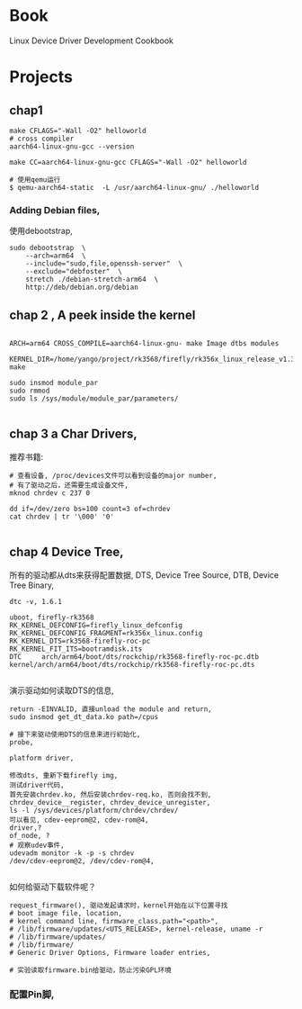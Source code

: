 # Book
Linux Device Driver Development Cookbook

# Projects
## chap1

```shell
make CFLAGS="-Wall -O2" helloworld
# cross compiler
aarch64-linux-gnu-gcc --version

make CC=aarch64-linux-gnu-gcc CFLAGS="-Wall -O2" helloworld

# 使用qemu运行 
$ qemu-aarch64-static  -L /usr/aarch64-linux-gnu/ ./helloworld

```

### Adding Debian files,
使用debootstrap,

```
sudo debootstrap  \
    --arch=arm64  \
    --include="sudo,file,openssh-server"  \
    --exclude="debfoster"  \
    stretch ./debian-stretch-arm64  \
    http://deb/debian.org/debian

```

## chap 2 , A peek inside the kernel

```

ARCH=arm64 CROSS_COMPILE=aarch64-linux-gnu- make Image dtbs modules

KERNEL_DIR=/home/yango/project/rk3568/firefly/rk356x_linux_release_v1.3.0b/rk356x_linux_release/kernel  make

sudo insmod module_par  
sudo rmmod
sudo ls /sys/module/module_par/parameters/
 
```

## chap 3 a Char Drivers,
推荐书籍: <gnulinux-rapid-embedded-programming>

```shell
# 查看设备, /proc/devices文件可以看到设备的major number, 
# 有了驱动之后，还需要生成设备文件,
mknod chrdev c 237 0

dd if=/dev/zero bs=100 count=3 of=chrdev
cat chrdev | tr '\000' '0'


```

## chap 4 Device Tree,
所有的驱动都从dts来获得配置数据, DTS, Device Tree Source, DTB, Device Tree Binary,

```
dtc -v, 1.6.1

uboot, firefly-rk3568
RK_KERNEL_DEFCONFIG=firefly_linux_defconfig
RK_KERNEL_DEFCONFIG_FRAGMENT=rk356x_linux.config
RK_KERNEL_DTS=rk3568-firefly-roc-pc
RK_KERNEL_FIT_ITS=bootramdisk.its
DTC     arch/arm64/boot/dts/rockchip/rk3568-firefly-roc-pc.dtb
kernel/arch/arm64/boot/dts/rockchip/rk3568-firefly-roc-pc.dts


```

演示驱动如何读取DTS的信息,
```shell
return -EINVALID, 直接unload the module and return, 
sudo insmod get_dt_data.ko path=/cpus

# 接下来驱动使用DTS的信息来进行初始化,
probe,

platform driver, 

修改dts, 重新下载firefly img,
测试driver代码, 
首先安装chrdev.ko, 然后安装chrdev-req.ko, 否则会找不到, chrdev_device__register, chrdev_device_unregister,
ls -l /sys/devices/platform/chrdev/chrdev/
可以看见, cdev-eeprom@2, cdev-rom@4,
driver,?
of_node, ?
# 观察udev事件,
udevadm monitor -k -p -s chrdev
/dev/cdev-eeprom@2, /dev/cdev-rom@4,


```

如何给驱动下载软件呢？

```shell
request_firmware(), 驱动发起请求时，kernel开始在以下位置寻找
# boot image file, location,
# kernel command line, firmware_class.path="<path>",
# /lib/firmware/updates/<UTS_RELEASE>, kernel-release, uname -r
# /lib/firmware/updates/
# /lib/firmware/
# Generic Driver Options, Firmware loader entries,

# 实验读取firmware.bin给驱动，防止污染GPL环境
```

### 配置Pin脚,


```


```



